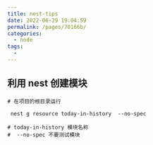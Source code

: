 ```yaml
---
title: nest-tips
date: 2022-06-29 19:04:59
permalink: /pages/70166b/
categories:
  - node
tags:
  - 
---
```

## 利用 nest 创建模块

```shell
# 在项目的根目录运行

 nest g resource today-in-history  --no-spec

# today-in-history 模块名称
#  --no-spec 不要测试模块
```



